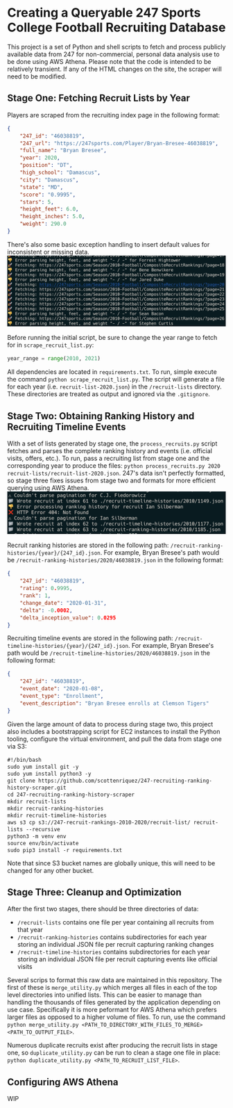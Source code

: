 # Creating a Queryable 247 Sports College Football Recruiting Database 
This project is a set of Python and shell scripts to fetch and process publicly available data from 247 for non-commercial, personal data analysis use to be done using AWS Athena. Please note that the code is intended to be relatively transient. If any of the HTML changes on the site, the scraper will need to be modified.

## Stage One: Fetching Recruit Lists by Year
Players are scraped from the recruiting index page in the following format:
```json
{
    "247_id": "46038819",
    "247_url": "https://247sports.com/Player/Bryan-Bresee-46038819",
    "full_name": "Bryan Bresee",
    "year": 2020,
    "position": "DT",
    "high_school": "Damascus",
    "city": "Damascus",
    "state": "MD",
    "score": "0.9995",
    "stars": 5,
    "height_feet": 6.0,
    "height_inches": 5.0,
    "weight": 290.0
}
``` 
There's also some basic exception handling to insert default values for inconsistent or missing data.
![Error handling](screenshots/recruit-list-error-handling.png)

Before running the initial script, be sure to change the year range to fetch for in `scrape_recruit_list.py`:
```python
year_range = range(2010, 2021)
```

All dependencies are located in `requirements.txt`. To run, simple execute the command `python scrape_recruit_list.py`. The script will generate a file for each year (i.e. `recruit-list-2020.json`) in the `/recruit-lists` directory. These directories are treated as output and ignored via the `.gitignore`.

## Stage Two: Obtaining Ranking History and Recruiting Timeline Events
With a set of lists generated by stage one, the `process_recruits.py` script fetches and parses the complete ranking history and events (i.e. official visits, offers, etc.). To run, pass a recruiting list from stage one and the corresponding year to produce the files: `python process_recruits.py 2020 recruit-lists/recruit-list-2020.json`. 247's data isn't perfectly formatted, so stage three fixes issues from stage two and formats for more efficient querying using AWS Athena.
![Error handling](screenshots/process-recruits-error-handling.png)

Recruit ranking histories are stored in the following path: `/recruit-ranking-histories/{year}/{247_id}.json`. For example, Bryan Bresee's path would be `/recruit-ranking-histories/2020/46038819.json` in the following format:
```json
{
    "247_id": "46038819",
    "rating": 0.9995,
    "rank": 1,
    "change_date": "2020-01-31",
    "delta": -0.0002,
    "delta_inception_value": 0.0295
}
```

Recruiting timeline events are stored in the following path: `/recruit-timeline-histories/{year}/{247_id}.json`. For example, Bryan Bresee's path would be `/recruit-timeline-histories/2020/46038819.json` in the following format:
```json
{
    "247_id": "46038819",
    "event_date": "2020-01-08",
    "event_type": "Enrollment",
    "event_description": "Bryan Bresee enrolls at Clemson Tigers"
}
```

Given the large amount of data to process during stage two, this project also includes a bootstrapping script for EC2 instances to install the Python tooling, configure the virtual environment, and pull the data from stage one via S3:
```shell script
#!/bin/bash
sudo yum install git -y
sudo yum install python3 -y
git clone https://github.com/scottenriquez/247-recruiting-ranking-history-scraper.git
cd 247-recruiting-ranking-history-scraper
mkdir recruit-lists
mkdir recruit-ranking-histories
mkdir recruit-timeline-histories
aws s3 cp s3://247-recruit-rankings-2010-2020/recruit-list/ recruit-lists --recursive
python3 -m venv env
source env/bin/activate
sudo pip3 install -r requirements.txt
```

Note that since S3 bucket names are globally unique, this will need to be changed for any other bucket.

## Stage Three: Cleanup and Optimization
After the first two stages, there should be three directories of data:
- `/recruit-lists` contains one file per year containing all recruits from that year
- `/recruit-ranking-histories` contains subdirectories for each year storing an individual JSON file per recruit capturing ranking changes
- `/recruit-timeline-histories` contains subdirectories for each year storing an individual JSON file per recruit capturing events like official visits

Several scrips to format this raw data are maintained in this repository. The first of these is `merge_utility.py` which merges all files in each of the top level directories into unified lists. This can be easier to manage than handling the thousands of files generated by the application depending on use case. Specifically it is more peformant for AWS Athena which prefers larger files as opposed to a higher volume of files. To run, use the command `python merge_utility.py <PATH_TO_DIRECTORY_WITH_FILES_TO_MERGE> <PATH_TO_OUTPUT_FILE>`.

Numerous duplicate recruits exist after producing the recruit lists in stage one, so `duplicate_utility.py` can be run to clean a stage one file in place: `python duplicate_utility.py <PATH_TO_RECRUIT_LIST_FILE>`.

## Configuring AWS Athena
WIP
